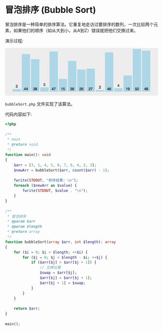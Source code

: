 # 冒泡排序 (Bubble Sort)

冒泡排序是一种简单的排序算法。它重复地走访过要排序的数列，一次比较两个元素，如果他们的顺序（如从大到小，从A到Z）错误就把他们交换过来。

演示过程:

![file](../images/bubbleSort.gif)


`bubbleSort.php` 文件实现了该算法。

代码内容如下:
```php
<?php

/**
 * main
 * @return void
 */
function main(): void
{
    $arr = [3, 1, 4, 5, 8, 7, 6, 4, 2, 3];
    $newArr = bubbleSort($arr, count($arr) - 1);

    fwrite(STDOUT, "排序结果: \n");
    foreach ($newArr as $value) {
        fwrite(STDOUT, $value . "\n");
    }
}

/**
 * 冒泡排序
 * @param $arr
 * @param $length
 * @return array
 */
function bubbleSort(array $arr, int $length): array
{
    for ($i = 0; $i < $length; ++$i) {
        for ($j = 0; $j < $length - $i; ++$j) {
            if ($arr[$j] > $arr[$j + 1]) {
                // 交换位置
                $swap = $arr[$j];
                $arr[$j] = $arr[$j + 1];
                $arr[$j + 1] = $swap;
            }
        }
    }

    return $arr;
}

main();
```
